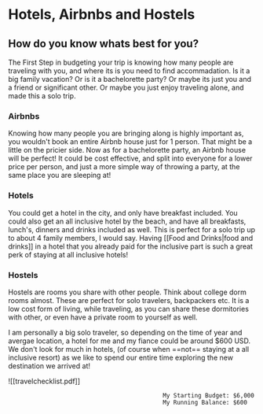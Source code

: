 # Hotels, Airbnbs and Hostels

## How do you know whats best for you?

The First Step in budgeting your trip is knowing how many people are traveling with you, and where its is you need to find accommadation. Is it a big family vacation? Or is it a bachelorette party? Or maybe its just you and a friend or significant other. Or maybe you just enjoy traveling alone, and made this a solo trip. 

### Airbnbs
Knowing how many people you are bringing along is highly important as, you wouldn't book an entire Airbnb house just for 1 person. That might be a little on the pricier side. Now as for a  bachelorette party, an Airbnb house will be perfect! It could be cost effective, and split into everyone for a lower price per person, and just a more simple way of throwing a party, at the same place you are sleeping at!

### Hotels
You could get a hotel in the city, and only have breakfast included. You could also get an all inclusive hotel by the beach, and have all breakfasts, lunch's, dinners and drinks included as well. This is perfect for a solo trip up to about 4 family members, I would say. Having [[Food and Drinks|food and drinks]] in a hotel that you already paid for the inclusive part is such a great perk of staying at all inclusive hotels!

### Hostels
Hostels are rooms you share with other people. Think about college dorm rooms almost. These are perfect for solo travelers, backpackers etc. It is a low cost form of living, while traveling, as you can share these dormitories with other, or even have a private room to yourself as well. 

I am personally a big solo traveler, so depending on the time of year and avergae location, a hotel for me and my fiance could be around $600 USD. We don't look for much in hotels, (of course when ==not== staying at a all inclusive resort) as we like to spend our entire time exploring the new destination we arrived at!


![[travelchecklist.pdf]]








												My Starting Budget: $6,000
												My Running Balance: $600




